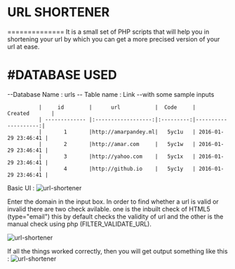 # URL SHORTENER
==============
It is a small set of PHP scripts that will help you in shortening your url by which you can get a more precised version of your url at ease.

#DATABASE USED
===============
--Database Name : urls
  -- Table name : Link
    --with some sample inputs


              |     id        |      url           |  Code     |       Created       |
              | ------------- |:------------------:|:---------:|--------------------:|
              |       1       |http://amarpandey.ml|   5yc1u   | 2016-01-29 23:46:41 |
              |       2       |http://amar.com     |   5yc1w   | 2016-01-29 23:46:41 |
              |       3       |http://yahoo.com    |   5yc1x   | 2016-01-29 23:46:41 |
              |       4       |http://github.io    |   5yc1y   | 2016-01-29 23:46:41 |


Basic UI :
![url-shortener](https://raw.githubusercontent.com/urls/url-shortener/master/img/imgone.jpg)


Enter the domain in the input box. In order to find whether a url is valid or invalid there are two check avilable.
one is the inbuilt check of HTML5 (type="email") this by default checks the validity of url and the other is the manual check using php (FILTER_VALIDATE_URL).

![url-shortener](https://raw.githubusercontent.com/urls/url-shortener/master/img/imagethree.jpg)


If all the things worked correctly, then you will get output something like this :
![url-shortener](https://raw.githubusercontent.com/urls/url-shortener/master/img/imagetwo.jpg)
